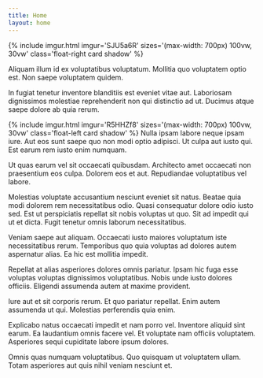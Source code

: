 ```yaml
---
title: Home
layout: home
---
```

<article>
  {% include imgur.html imgur='SJU5a6R' sizes='(max-width: 700px) 100vw, 30vw' class='float-right card shadow' %}
  
  Aliquam illum id ex voluptatibus voluptatum. Mollitia quo voluptatem optio est. Non saepe voluptatem quidem.

  In fugiat tenetur inventore blanditiis est eveniet vitae aut. Laboriosam dignissimos molestiae reprehenderit non qui distinctio ad ut. Ducimus atque saepe dolore ab quia rerum.

  {% include imgur.html imgur='R5HHZf8' sizes='(max-width: 700px) 100vw, 30vw' class='float-left card shadow' %}
  Nulla ipsam labore neque ipsam iure. Aut eos sunt saepe quo non modi optio adipisci. Ut culpa aut iusto qui. Est earum rem iusto enim numquam.

  Ut quas earum vel sit occaecati quibusdam. Architecto amet occaecati non praesentium eos culpa. Dolorem eos et aut. Repudiandae voluptatibus vel labore.

  Molestias voluptate accusantium nesciunt eveniet sit natus. Beatae quia modi dolorem rem necessitatibus odio. Quasi consequatur dolore odio iusto sed. Est ut perspiciatis repellat sit nobis voluptas ut quo. Sit ad impedit qui ut et dicta. Fugit tenetur omnis laborum necessitatibus.

  Veniam saepe aut aliquam. Occaecati iusto maiores voluptatum iste necessitatibus rerum. Temporibus quo quia voluptas ad dolores autem aspernatur alias. Ea hic est mollitia impedit.

  Repellat at alias asperiores dolores omnis pariatur. Ipsam hic fuga esse voluptas voluptas dignissimos voluptatibus. Nobis unde iusto dolores officiis. Eligendi assumenda autem at maxime provident.

  Iure aut et sit corporis rerum. Et quo pariatur repellat. Enim autem assumenda ut qui. Molestias perferendis quia enim.

  Explicabo natus occaecati impedit et nam porro vel. Inventore aliquid sint earum. Ea laudantium omnis facere vel. Et voluptate nam officiis voluptatem. Asperiores sequi cupiditate labore ipsum dolores.

  Omnis quas numquam voluptatibus. Quo quisquam ut voluptatem ullam. Totam asperiores aut quis nihil veniam nesciunt et.

</article>
